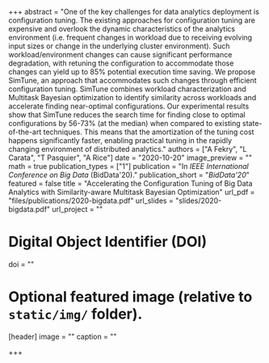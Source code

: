 +++
abstract = "One of the key challenges for data analytics deployment is configuration tuning. The existing approaches for configuration tuning are expensive and overlook the dynamic characteristics of the analytics environment (i.e. frequent changes in workload due to receiving evolving input sizes or change in the underlying cluster environment). Such workload/environment changes can cause significant performance degradation, with retuning the configuration to accommodate those changes can yield up to 85% potential execution time saving. We propose SimTune, an approach that accommodates such changes through efficient configuration tuning. SimTune combines workload characterization and Multitask Bayesian optimization to identify similarity across workloads and accelerate finding near-optimal configurations. Our experimental results show that SimTune reduces the search time for finding close to optimal configurations by 56-73% (at the median) when compared to existing state-of-the-art techniques. This means that the amortization of the tuning cost happens significantly faster, enabling practical tuning in the rapidly changing environment of distributed analytics."
authors = ["A Fekry", "L Carata", "T Pasquier", "A Rice"]
date = "2020-10-20"
image_preview = ""
math = true
publication_types = ["1"]
publication = "In *IEEE International Conference on Big Data* (BidData'20)."
publication_short = "*BidData'20*"
featured = false
title = "Accelerating the Configuration Tuning of Big Data Analytics with Similarity-aware Multitask Bayesian Optimization"
url_pdf = "files/publications/2020-bigdata.pdf"
url_slides = "slides/2020-bigdata.pdf"
url_project = ""

# Digital Object Identifier (DOI)
doi = ""

# Optional featured image (relative to `static/img/` folder).
[header]
image = ""
caption = ""

+++
